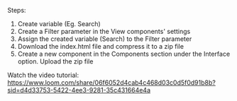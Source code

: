 Steps:
1. Create variable (Eg. Search)
2. Create a Filter parameter in the View components' settings
3. Assign the created variable (Search) to the Filter parameter
4. Download the index.html file and compress it to a zip file
5. Create a new component in the Components section under the Interface option. Upload the zip file

Watch the video tutorial: https://www.loom.com/share/06f6052d4cab4c468d03c0d5f0d91b8b?sid=d4d33753-5422-4ee3-9281-35c431664e4a 
